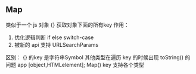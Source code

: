 ## Map 
类似于一个 js 对象 {}
获取对象下面的所有key 
作用：
1. 优化逻辑判断
if else switch-case
2. 被新的 api 支持 URLSearchParams

区别：
{} 的key 是字符串Symbol 其他类型在遍历 key 的时候出现 toString() 的问题
app [object,HTMLelement];
Map() key 支持各个类型